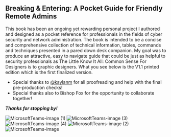## Breaking & Entering: A Pocket Guide for Friendly Remote Admins

This book has been an ongoing yet rewarding personal project I authored and designed as a pocket reference for professionals in the fields of cyber security and network administration. The book is intended to be a concise and comprehensive collection of technical information, tables, commands and techniques presented in a pared down desk companion. My goal was to produce an attractive, easy to navigate guide that could be just as helpful to security professionals as The Little Know It All: Common Sense For Designers is to graphic designers. What you see below is the V1.1 printed edition which is the first finalized version.

- Special thanks to [@kaylanm](https://github.com/kaylanm) for all proofreading and help with the final pre-production checks!
- Special thanks also to Bishop Fox for the opportunity to collaborate together!

___Thanks for stopping by!___

![MicrosoftTeams-image (1)](https://user-images.githubusercontent.com/64050644/128068294-409e87e9-8f19-4787-a029-ed4e0b75b5bf.png)
![MicrosoftTeams-image (3)](https://user-images.githubusercontent.com/64050644/128068299-1d085f23-399b-4db3-a893-c0dc50588caf.png)
![MicrosoftTeams-image (4)](https://user-images.githubusercontent.com/64050644/128068300-5308b1f8-38d2-4ff5-a820-bbb661e3d67b.png)
![MicrosoftTeams-image (2)](https://user-images.githubusercontent.com/64050644/128068296-368085aa-ed45-47bd-bd91-b77520fdc972.png)
![MicrosoftTeams-image](https://user-images.githubusercontent.com/64050644/128068302-d88ce80e-a0c9-4bb2-947d-af6d9597eb8c.png)


